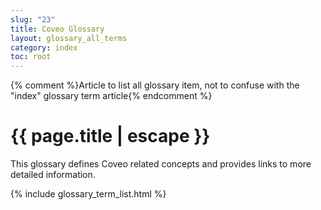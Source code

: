 ```yaml
---
slug: "23"
title: Coveo Glossary
layout: glossary_all_terms
category: index
toc: root
---
```


{% comment %}Article to list all glossary item, not to confuse with the "index" glossary term article{% endcomment %}

# {{ page.title | escape }}

This glossary defines Coveo related concepts and provides links to more detailed information. 

{% include glossary_term_list.html %}
